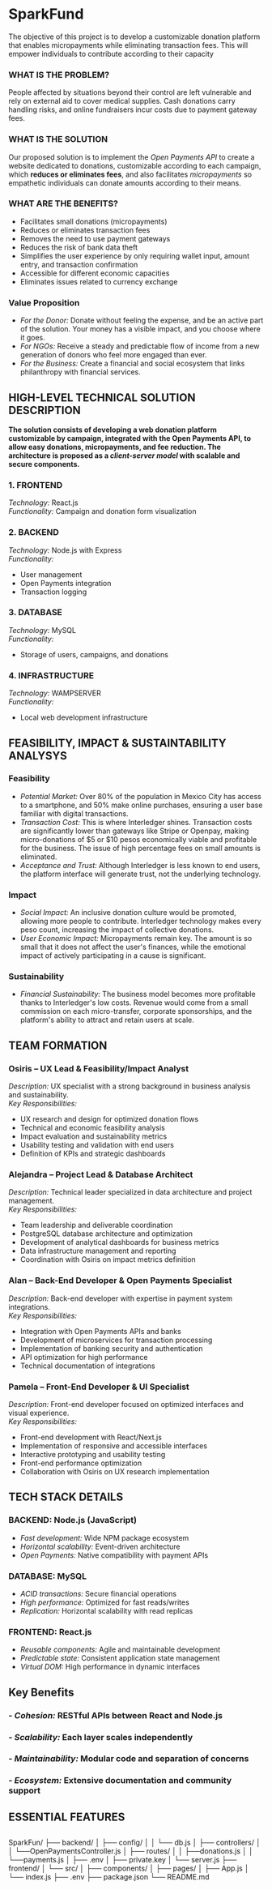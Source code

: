 # SparkFund
The objective of this project is to develop a customizable donation platform that enables micropayments while eliminating transaction fees. This will empower individuals to contribute according to their capacity

### WHAT IS THE PROBLEM?

People affected by situations beyond their control are left vulnerable and rely on external aid to cover medical supplies.
Cash donations carry handling risks, and online fundraisers incur costs due to payment gateway fees.

### WHAT IS THE SOLUTION

Our proposed solution is to implement the *Open Payments API* to create a website dedicated to donations, customizable according to each campaign, which **reduces or eliminates fees**, and also facilitates *micropayments* so empathetic individuals can donate amounts according to their means.

### WHAT ARE THE BENEFITS?

- Facilitates small donations (micropayments)
- Reduces or eliminates transaction fees  
- Removes the need to use payment gateways  
- Reduces the risk of bank data theft  
- Simplifies the user experience by only requiring wallet input, amount entry, and transaction confirmation  
- Accessible for different economic capacities  
- Eliminates issues related to currency exchange  

### Value Proposition

- *For the Donor:* Donate without feeling the expense, and be an active part of the solution. Your money has a visible impact, and you choose where it goes.  
- *For NGOs:* Receive a steady and predictable flow of income from a new generation of donors who feel more engaged than ever.  
- *For the Business:* Create a financial and social ecosystem that links philanthropy with financial services.

## HIGH-LEVEL TECHNICAL SOLUTION DESCRIPTION

**The solution consists of developing a web donation platform customizable by campaign, integrated with the Open Payments API, to allow easy donations, micropayments, and fee reduction. The architecture is proposed as a *client-server model* with scalable and secure components.**

### 1. FRONTEND  
*Technology:* React.js  
*Functionality:* Campaign and donation form visualization

### 2. BACKEND  
*Technology:* Node.js with Express  
*Functionality:*  
- User management  
- Open Payments integration  
- Transaction logging

### 3. DATABASE  
*Technology:* MySQL  
*Functionality:*  
- Storage of users, campaigns, and donations

### 4. INFRASTRUCTURE  
*Technology:* WAMPSERVER  
*Functionality:*  
- Local web development infrastructure

## FEASIBILITY, IMPACT & SUSTAINTABILITY ANALYSYS

### Feasibility

- *Potential Market:* Over 80% of the population in Mexico City has access to a smartphone, and 50% make online purchases, ensuring a user base familiar with digital transactions.  
- *Transaction Cost:* This is where Interledger shines. Transaction costs are significantly lower than gateways like Stripe or Openpay, making micro-donations of $5 or $10 pesos economically viable and profitable for the business. The issue of high percentage fees on small amounts is eliminated.  
- *Acceptance and Trust:* Although Interledger is less known to end users, the platform interface will generate trust, not the underlying technology.

### Impact

- *Social Impact:* An inclusive donation culture would be promoted, allowing more people to contribute. Interledger technology makes every peso count, increasing the impact of collective donations.  
- *User Economic Impact:* Micropayments remain key. The amount is so small that it does not affect the user's finances, while the emotional impact of actively participating in a cause is significant.

### Sustainability

- *Financial Sustainability:* The business model becomes more profitable thanks to Interledger's low costs. Revenue would come from a small commission on each micro-transfer, corporate sponsorships, and the platform's ability to attract and retain users at scale.

## TEAM FORMATION

### Osiris – UX Lead & Feasibility/Impact Analyst

*Description:* UX specialist with a strong background in business analysis and sustainability.  
*Key Responsibilities:*  
- UX research and design for optimized donation flows  
- Technical and economic feasibility analysis  
- Impact evaluation and sustainability metrics  
- Usability testing and validation with end users  
- Definition of KPIs and strategic dashboards

### Alejandra – Project Lead & Database Architect

*Description:* Technical leader specialized in data architecture and project management.  
*Key Responsibilities:*  
- Team leadership and deliverable coordination  
- PostgreSQL database architecture and optimization  
- Development of analytical dashboards for business metrics  
- Data infrastructure management and reporting  
- Coordination with Osiris on impact metrics definition

### Alan – Back-End Developer & Open Payments Specialist

*Description:* Back-end developer with expertise in payment system integrations.  
*Key Responsibilities:*  
- Integration with Open Payments APIs and banks  
- Development of microservices for transaction processing  
- Implementation of banking security and authentication  
- API optimization for high performance  
- Technical documentation of integrations

### Pamela – Front-End Developer & UI Specialist

*Description:* Front-end developer focused on optimized interfaces and visual experience.  
*Key Responsibilities:*  
- Front-end development with React/Next.js  
- Implementation of responsive and accessible interfaces  
- Interactive prototyping and usability testing  
- Front-end performance optimization  
- Collaboration with Osiris on UX research implementation

## TECH STACK DETAILS

### BACKEND: Node.js (JavaScript)  
- *Fast development:* Wide NPM package ecosystem  
- *Horizontal scalability:* Event-driven architecture  
- *Open Payments:* Native compatibility with payment APIs

### DATABASE: MySQL  
- *ACID transactions:* Secure financial operations  
- *High performance:* Optimized for fast reads/writes  
- *Replication:* Horizontal scalability with read replicas

### FRONTEND: React.js  
- *Reusable components:* Agile and maintainable development  
- *Predictable state:* Consistent application state management  
- *Virtual DOM:* High performance in dynamic interfaces

## Key Benefits

### - *Cohesion:* RESTful APIs between React and Node.js  
### - *Scalability:* Each layer scales independently  
### - *Maintainability:* Modular code and separation of concerns  
### - *Ecosystem:* Extensive documentation and community support



## ESSENTIAL FEATURES

## 
SparkFun/
├── backend/
│   ├── config/
│   │   └── db.js
│   ├── controllers/
│   │   └──OpenPaymentsController.js 
│   ├── routes/
│   │   ├──donations.js
│   │   └──payments.js
│   ├── .env
│   ├── private.key
│   └── server.js
├── frontend/
│   └── src/
│       ├── components/
│       ├── pages/
│       ├── App.js
│       └── index.js
├── .env
├── package.json
└── README.md